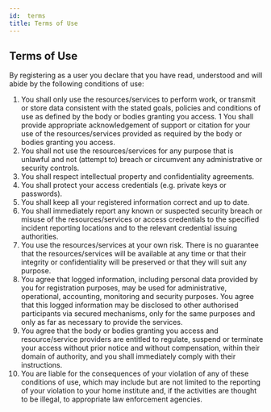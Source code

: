 ```yaml
---
id:  terms
title: Terms of Use
---
```


## Terms of Use
By registering as a user you declare that you have read, understood and will abide by the following conditions of use:

1. You shall only use the resources/services to perform work, or transmit or store data consistent with the stated goals, policies and conditions of use as defined by the body or bodies granting you access.
1 You shall provide appropriate acknowledgement of support or citation for your use of the resources/services provided as required by the body or bodies  granting you access.
1.  You shall not use the resources/services for any purpose that is unlawful and not (attempt to) breach or circumvent any administrative or security controls.
1. You shall respect intellectual property and confidentiality agreements.
1. You shall protect your access credentials (e.g. private keys or passwords).
1. You shall keep all your registered information correct and up to date.
1. You shall immediately report any known or suspected security breach or misuse of the resources/services or access credentials to the specified incident reporting locations and to the relevant credential issuing authorities.
1. You use the resources/services at your own risk. There is no guarantee that the resources/services will be available at any time or that their integrity or confidentiality will be preserved or that they will suit any purpose.
1. You agree that logged information, including personal data provided by you for registration purposes, may be used for administrative, operational, accounting, monitoring and security purposes. You agree that this logged information may be disclosed to other authorised participants via secured mechanisms, only for the same purposes and only as far as necessary to provide the services.
1. You agree that the body or bodies granting you access and resource/service providers are entitled to regulate, suspend or terminate your access without prior notice and without compensation, within their domain of authority, and you shall immediately comply with their instructions.
1. You are liable for the consequences of your violation of any of these conditions of use, which may include but are not limited to the reporting of your violation to your home institute and, if the activities are thought to be illegal, to appropriate law enforcement agencies.
